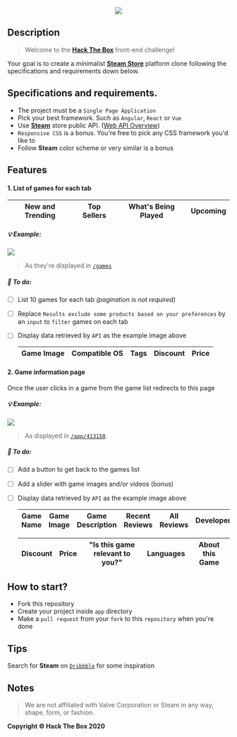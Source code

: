 <p align="center"><img src="https://raw.githubusercontent.com/htb-skill-test/frontend/master/images/front-end-challenge.png"></p>

## Description

> Welcome to the [**Hack The Box**](http://hackthebox.eu) front-end challenge! 

Your goal is to create a minimalist [**Steam Store**](https://store.steampowered.com/) platform clone following the specifications and requirements down below.

## Specifications and requirements.

- The project must be a `Single Page Application`
- Pick your best framework. Such as `Angular`, `React` or `Vue`
- Use [**Steam**](https://store.steampowered.com) store public API. ([Web API Overview](https://partner.steamgames.com/doc/webapi_overview))
- `Responsive CSS` is a bonus. You're free to pick any CSS framework you'd like to
- Follow **Steam** color scheme or very similar is a bonus

## Features

#### 1. List of games for each tab
| New and Trending | Top Sellers | What's Being Played | Upcoming |
|------------------|-------------|---------------------|----------|

##### :bulb: Example:
![](https://raw.githubusercontent.com/htb-interview/front-end-challenge/master/images/tabs-game-list.png)
> As they're displayed in [`/games`](https://store.steampowered.com/games/)

##### :bookmark_tabs: To do:
- [ ] List 10 games for each tab *(pagination is not required)*
- [ ] Replace `Results exclude some products based on your preferences` by an `input` to `filter` games on each tab
- [ ] Display data retrieved by `API` as the example image above

    | Game Image | Compatible OS | Tags | Discount | Price |
    |------------|---------------|------|----------|-------|

#### 2. Game information page
Once the user clicks in a game from the game list redirects to this page

##### :bulb: Example:
![](https://raw.githubusercontent.com/htb-interview/front-end-challenge/master/images/game-information-page.png)
> As displayed in [`/app/413150`](https://store.steampowered.com/app/413150).

##### :bookmark_tabs: To do:
- [ ] Add a button to get back to the games list
- [ ] Add a slider with game images and/or videos (bonus)
- [ ] Display data retrieved by `API` as the example image above

    |  Game Name  | Game Image | Game Description | Recent Reviews | All Reviews | Developer | Publisher |
    |-------------|---------------|-------------------|-------------|-----------|------------|-----------|
    
    | Discount | Price | "Is this game relevant to you?" | Languages | About this Game |
    |----------|-------|---------------------------------|-----------|-----------------|

## How to start?

- Fork this repository
- Create your project inside `app` directory
- Make a `pull request` from your `fork` to this `repository` when you're done

## Tips

Search for **Steam** on [`Dribbble`](https://dribbble.com) for some inspiration

## Notes

> We are not affiliated with Valve Corporation or Steam in any way, shape, form, or fashion. 

**Copyright © Hack The Box 2020**
